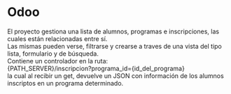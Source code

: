# Odoo
El proyecto gestiona una lista de alumnos, programas e inscripciones, las cuales están relacionadas entre sí.  
Las mismas pueden verse, filtrarse y crearse a traves de una vista del tipo lista, formulario y de búsqueda.  
Contiene un controlador en la ruta:  
{PATH_SERVER}/inscripcion?programa_id={id_del_programa}  
la cual al recibir un get, devuelve un JSON con información de los alumnos inscriptos en un programa determinado.

